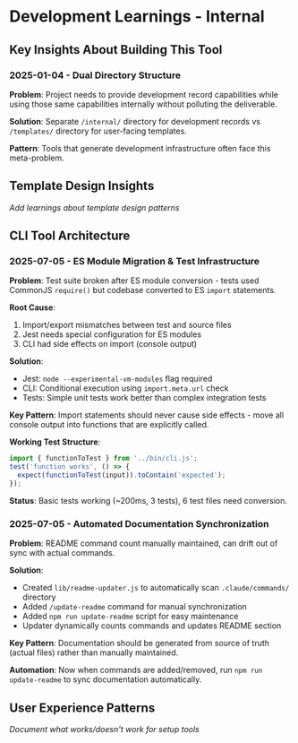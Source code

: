 # Development Learnings - Internal

## Key Insights About Building This Tool

### 2025-01-04 - Dual Directory Structure
**Problem**: Project needs to provide development record capabilities while using those same capabilities internally without polluting the deliverable.

**Solution**: Separate `/internal/` directory for development records vs `/templates/` directory for user-facing templates.

**Pattern**: Tools that generate development infrastructure often face this meta-problem.

## Template Design Insights
*Add learnings about template design patterns*

## CLI Tool Architecture

### 2025-07-05 - ES Module Migration & Test Infrastructure
**Problem**: Test suite broken after ES module conversion - tests used CommonJS `require()` but codebase converted to ES `import` statements.

**Root Cause**: 
1. Import/export mismatches between test and source files
2. Jest needs special configuration for ES modules 
3. CLI had side effects on import (console output)

**Solution**: 
- Jest: `node --experimental-vm-modules` flag required
- CLI: Conditional execution using `import.meta.url` check
- Tests: Simple unit tests work better than complex integration tests

**Key Pattern**: Import statements should never cause side effects - move all console output into functions that are explicitly called.

**Working Test Structure**:
```javascript
import { functionToTest } from '../bin/cli.js';
test('function works', () => {
  expect(functionToTest(input)).toContain('expected');
});
```

**Status**: Basic tests working (~200ms, 3 tests), 6 test files need conversion.

### 2025-07-05 - Automated Documentation Synchronization
**Problem**: README command count manually maintained, can drift out of sync with actual commands.

**Solution**: 
- Created `lib/readme-updater.js` to automatically scan `.claude/commands/` directory
- Added `/update-readme` command for manual synchronization
- Added `npm run update-readme` script for easy maintenance
- Updater dynamically counts commands and updates README section

**Key Pattern**: Documentation should be generated from source of truth (actual files) rather than manually maintained.

**Automation**: Now when commands are added/removed, run `npm run update-readme` to sync documentation automatically.

## User Experience Patterns
*Document what works/doesn't work for setup tools*